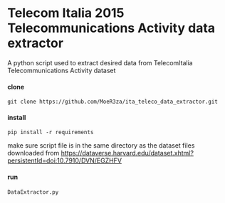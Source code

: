 # Telecom Italia 2015 Telecommunications Activity data extractor

A python script used to extract desired data from TelecomItalia Telecommunications Activity dataset


#### clone
```
git clone https://github.com/MoeR3za/ita_teleco_data_extractor.git
```
#### install
```
pip install -r requirements
```
make sure script file is in the same directory as the dataset files downloaded from https://dataverse.harvard.edu/dataset.xhtml?persistentId=doi:10.7910/DVN/EGZHFV
#### run
```
DataExtractor.py
```
